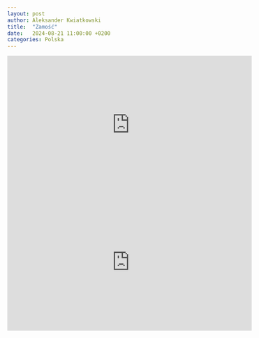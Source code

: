 ```yaml
---
layout: post
author: Aleksander Kwiatkowski
title:  "Zamość"
date:   2024-08-21 11:00:00 +0200
categories: Polska
---
```


<iframe width="560" height="315" src="https://www.youtube.com/embed/olxuX8dnJkk?si=mtfUpi-9t81G6Lzf" title="YouTube video player" frameborder="0" allow="accelerometer; autoplay; clipboard-write; encrypted-media; gyroscope; picture-in-picture; web-share" referrerpolicy="strict-origin-when-cross-origin" allowfullscreen></iframe>


<iframe width="560" height="315" src="https://www.youtube.com/embed/a2SkU1Mbik4?si=o7XsCqI9WGjgJlmm" title="YouTube video player" frameborder="0" allow="accelerometer; autoplay; clipboard-write; encrypted-media; gyroscope; picture-in-picture; web-share" referrerpolicy="strict-origin-when-cross-origin" allowfullscreen></iframe>
